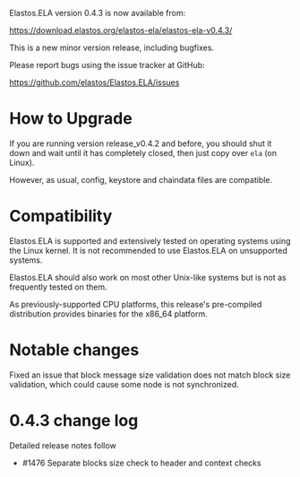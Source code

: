 Elastos.ELA version 0.4.3 is now available from:

  <https://download.elastos.org/elastos-ela/elastos-ela-v0.4.3/>

This is a new minor version release, including bugfixes. 

Please report bugs using the issue tracker at GitHub:

  <https://github.com/elastos/Elastos.ELA/issues>

How to Upgrade
==============

If you are running version release_v0.4.2 and before, you should shut it down and wait until
 it has completely closed, then just copy over `ela` (on Linux).

However, as usual, config, keystore and chaindata files are compatible.

Compatibility
==============

Elastos.ELA is supported and extensively tested on operating systems
using the Linux kernel. It is not recommended to use Elastos.ELA on
unsupported systems.

Elastos.ELA should also work on most other Unix-like systems but is not
as frequently tested on them.

As previously-supported CPU platforms, this release's pre-compiled
distribution provides binaries for the x86_64 platform.

Notable changes
===============

Fixed an issue that block message size validation does not match block size validation, which could cause some node is not synchronized.

0.4.3 change log
=================

Detailed release notes follow

- #1476 Separate blocks size check to header and context checks